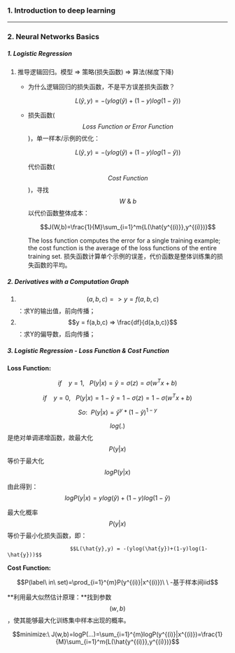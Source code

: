 ### 1. Introduction to deep learning

-------

### 2. Neural Networks Basics

##### 1. Logistic Regression

 1. 推导逻辑回归。模型 => 策略(损失函数) => 算法(梯度下降)

    * 为什么逻辑回归的损失函数，不是平方误差损失函数？

      $$L(\hat{y},y) = -(ylog(\hat{y})+(1-y)log(1-\hat{y}))$$

    * 损失函数($$Loss\ Function\ or\ Error\ Function$$)，单一样本/示例的优化：

      $$L(\hat{y},y) = -(ylog(\hat{y})+(1-y)log(1-\hat{y}))$$

      代价函数($$Cost\ Function$$)，寻找$$W\ \&\ b$$以代价函数整体成本：

      $$J(W,b)=\frac{1}{M}\sum_{i=1}^m{L(\hat{y^{(i)}},y^{(i)})}$$    

      The loss function computes the error for a single training example; the cost function is the average of the loss functions of the entire training set. 损失函数计算单个示例的误差，代价函数是整体训练集的损失函数的平均。

##### 2. Derivatives with a Computation Graph

1. $$(a, b, c) => y = f(a,b,c) $$ ：求Y的输出值，前向传播；
2. $$y = f(a,b,c) => \frac{df}{d(a,b,c)}$$ ：求Y的偏导数，后向传播；

##### 3. Logistic Regression - Loss Function & Cost Function

**Loss Function:**

$$if \ \ \ \ y=1,\ \ \ P(y|x) =\hat{y}=\sigma(z)=\sigma(w^Tx+b) $$

$$if \ \ \ \ y=0,\ \ \ P(y|x) =1-\hat{y}=1-\sigma(z)=1-\sigma(w^Tx+b) $$

$$So:\ \ P(y|x)=\hat{y}^y*(1-\hat{y})^{1-y}$$

$$log(.)$$是绝对单调递增函数，故最大化$$P(y|x)$$等价于最大化$$logP(y|x)$$

由此得到：				$$logP(y|x)=ylog(\hat{y})+(1-y)log(1-\hat{y})$$

最大化概率$$P(y|x)$$等价于最小化损失函数，即：

						$$L(\hat{y},y) = -(ylog(\hat{y})+(1-y)log(1-\hat{y}))$$

**Cost Function:**

$$P(label\ in\ set)=\prod_{i=1}^{m}P(y^{(i)}|x^{(i)})\ \ -基于样本间iid$$

**利用最大似然估计原理：**找到参数$$(w,b)$$，使其能够最大化训练集中样本出现的概率。

$$minimize:\  J(w,b)=logP(...)=\sum_{i=1}^{m}logP(y^{(i)}|x^{(i)})=\frac{1}{M}\sum_{i=1}^m{L(\hat{y^{(i)}},y^{(i)})}$$







